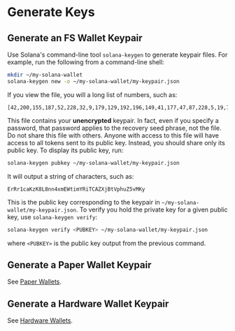 # Generate Keys

## Generate an FS Wallet Keypair

Use Solana's command-line tool `solana-keygen` to generate keypair files. For
example, run the following from a command-line shell:

```bash
mkdir ~/my-solana-wallet
solana-keygen new -o ~/my-solana-wallet/my-keypair.json
```

If you view the file, you will a long list of numbers, such as:

```text
[42,200,155,187,52,228,32,9,179,129,192,196,149,41,177,47,87,228,5,19,70,82,170,6,142,114,68,85,124,34,165,216,110,186,177,254,198,143,235,59,173,59,17,250,142,32,66,162,130,62,53,252,48,33,148,38,149,17,81,154,95,178,163,164]
```

This file contains your **unencrypted** keypair. In fact, even if you specify
a password, that password applies to the recovery seed phrase, not the file. Do
not share this file with others. Anyone with access to this file will have access
to all tokens sent to its public key. Instead, you should share only its public
key. To display its public key, run:

```bash
solana-keygen pubkey ~/my-solana-wallet/my-keypair.json
```

It will output a string of characters, such as:

```text
ErRr1caKzK8L8nn4xmEWtimYRiTCAZXjBtVphuZ5vMKy
```

This is the public key corresponding to the keypair in `~/my-solana-wallet/my-keypair.json`.
To verify you hold the private key for a given public key, use `solana-keygen verify`:

```bash
solana-keygen verify <PUBKEY> ~/my-solana-wallet/my-keypair.json
```

where `<PUBKEY>` is the public key output from the previous command.


## Generate a Paper Wallet Keypair

See [Paper Wallets](paper_wallet.md).

## Generate a Hardware Wallet Keypair

See [Hardware Wallets](../remote-wallet).
